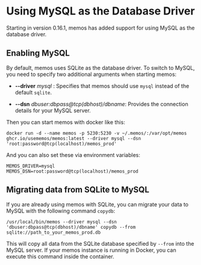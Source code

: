 # Using MySQL as the Database Driver

Starting in version 0.16.1, memos has added support for using MySQL as the database driver.

## Enabling MySQL

By default, memos uses SQLite as the database driver. To switch to MySQL, you need to specify two additional arguments when starting memos:

- **--driver** _mysql_ : Specifies that memos should use `mysql` instead of the default `sqlite`.

- **--dsn** _dbuser:dbpass@tcp(dbhost)/dbname_: Provides the connection details for your MySQL server.

Then you can start memos with docker like this:

```shell
docker run -d --name memos -p 5230:5230 -v ~/.memos/:/var/opt/memos ghcr.io/usememos/memos:latest --driver mysql --dsn 'root:password@tcp(localhost)/memos_prod'
```

And you can also set these via environment variables:

```
MEMOS_DRIVER=mysql
MEMOS_DSN=root:password@tcp(localhost)/memos_prod
```

## Migrating data from SQLite to MySQL

If you are already using memos with SQLite, you can migrate your data to MySQL with the following command `copydb`:

```shell
/usr/local/bin/memos --driver mysql --dsn 'dbuser:dbpass@tcp(dbhost)/dbname' copydb --from sqlite://path_to_your_memos_prod.db
```

This will copy all data from the SQLite database specified by `--from` into the MySQL server. If your memos instance is running in Docker, you can execute this command inside the container.
